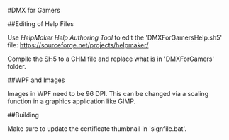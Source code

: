 #DMX for Gamers

##Editing of Help Files

Use *HelpMaker Help Authoring Tool* to edit the 'DMXForGamersHelp.sh5' file: https://sourceforge.net/projects/helpmaker/

Compile the SH5 to a CHM file and replace what is in 'DMXForGamers' folder.

##WPF and Images

Images in WPF need to be 96 DPI. This can be changed via a scaling function in a graphics application like GIMP.

##Building

Make sure to update the certificate thumbnail in 'signfile.bat'.